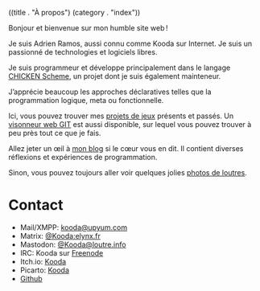 ((title . "À propos")
 (category . "index"))

Bonjour et bienvenue sur mon humble site web !

Je suis Adrien Ramos, aussi connu comme Kooda sur Internet.
Je suis un passionné de technologies et logiciels libres.

Je suis programmeur et développe principalement dans le langage [CHICKEN Scheme][chicken], un projet dont je suis également mainteneur.

J’apprécie beaucoup les approches déclaratives telles que la programmation logique, meta ou fonctionnelle.

Ici, vous pouvez trouver mes [projets de jeux][projects] présents et passés.
Un [visonneur web GIT][git] est aussi disponible, sur lequel vous pouvez trouver à peu près tout ce que je fais.

Allez jeter un œil à [mon blog][blog] si le cœur vous en dit.
Il contient diverses réflexions et expériences de programmation.

Sinon, vous pouvez toujours aller voir quelques jolies [photos de loutres][dailyotter].


Contact
=======

- Mail/XMPP: [kooda@upyum.com][mail]
- Matrix: [@Kooda:elynx.fr][matrix]
- Mastodon: <a rel='me' href='https://loutre.info/@Kooda'>@Kooda@loutre.info</a>
- IRC: Kooda sur [Freenode][freenode]
- Itch.io: [Kooda][itchio]
- Picarto: [Kooda][picarto]
- [Github][github]

[git]:          /cgit.cgi
[projects]:     projects.xhtml
[chicken]:      http://call-cc.org
[blog]:         posts.xhtml
[dailyotter]:   http://dailyotter.org/
[mail]:         mailto:kooda@upyum.com
[freenode]:     irc://chat.freenode.org/Kooda,isnick
[github]:       https://github.com/kdltr
[itchio]:       https://kooda.itch.io/
[matrix]:       https://matrix.to/#/@Kooda:elynx.fr
[picarto]:      https://picarto.tv/kooda
